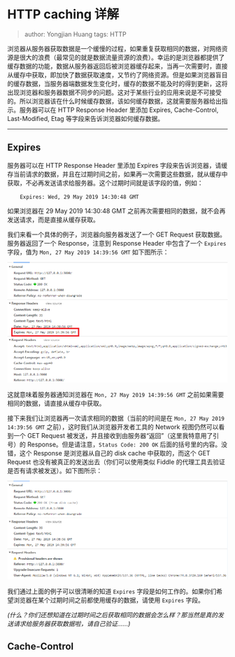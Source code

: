 # HTTP caching 详解
> author: Yongjian Huang
> tags: HTTP

浏览器从服务器获取数据是一个缓慢的过程，如果重复获取相同的数据，对网络资源是很大的浪费（最常见的就是数据流量资源的浪费）。幸运的是浏览器都提供了缓存数据的功能，数据从服务器返回后被浏览器缓存起来，当再一次需要时，直接从缓存中获取，即加快了数据获取速度，又节约了网络资源。但是如果浏览器盲目的缓存数据，当服务器端数据发生变化时，缓存的数据不能及时的得到更新，这将出现浏览器和服务器数据不同步的问题。这对于某些行业的应用来说是不可接受的。所以浏览器该在什么时候缓存数据，该如何缓存数据，这就需要服务器给出指示。服务器可以在 HTTP Response Header 里添加 Expires, Cache-Control, Last-Modified, Etag 等字段来告诉浏览器如何缓存数据。
**********
## Expires

服务器可以在 HTTP Response Header 里添加 Expires 字段来告诉浏览器，请缓存当前请求的数据，并且在过期时间之前，如果再一次需要这些数据，就从缓存中获取，不必再发送请求给服务器。这个过期时间就是该字段的值，例如：
```
    Expires: Wed, 29 May 2019 14:30:48 GMT
```
如果浏览器在 29 May 2019 14:30:48 GMT 之前再次需要相同的数据，就不会再发送请求，而是直接从缓存获取。

我们来看一个具体的例子，浏览器向服务器发送了一个 GET Request 获取数据。服务器返回了一个 Response，注意到 Response Header 中包含了一个 `Expires` 字段，值为 `Mon, 27 May 2019 14:39:56 GMT` 如下图所示：

![Image](https://raw.githubusercontent.com/codelab2006/codelab-website-markdown/master/resources/http_caching/expires_1st_response.png)

这就意味着服务器通知浏览器在 `Mon, 27 May 2019 14:39:56 GMT` 之前如果需要相同的数据，请直接从缓存中获取。

接下来我们让浏览器再一次请求相同的数据（当前的时间是在 `Mon, 27 May 2019 14:39:56 GMT` 之前），这时我们从浏览器开发者工具的 Network 视图仍然可以看到一个 GET Request 被发送，并且接收到由服务器“返回”（这里我特意用了引号）的 Response。但是请注意，`Status Code: 200 OK` 后面的括号里的内容。没错，这个 Response 是浏览器从自己的 disk cache 中获取的，而这个 GET Request 也没有被真正的发送出去（你们可以使用类似 Fiddle 的代理工具去验证是否有请求被发送）。如下图所示：

![Image](https://raw.githubusercontent.com/codelab2006/codelab-website-markdown/master/resources/http_caching/expires_2nd_response.png)

我们通过上面的例子可以很清晰的知道 `Expires` 字段是如何工作的。如果你们希望浏览器在某个过期时间之前都使用缓存的数据，请使用 `Expires` 字段。

*(什么？你们还想知道在过期时间之后获取相同的数据会怎么样？那当然是真的发送请求给服务器获取数据啦，请自己验证......)*

## Cache-Control

